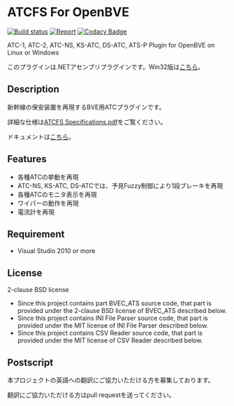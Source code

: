 ﻿# ATCFS For OpenBVE

[![Build status](https://ci.appveyor.com/api/projects/status/kw52b75ccsbp6fv4?svg=true)](https://ci.appveyor.com/project/s520/atcfs-for-openbve)
[![Report](https://inspecode.rocro.com/badges/github.com/s520/ATCFS_For_OpenBVE/report?token=gBBXkwyqWeN38TId3d7yjIzYaT2rrcrUndn3zi1ehYc&branch=master)](https://inspecode.rocro.com/reports/github.com/s520/ATCFS_For_OpenBVE/branch/master/summary)
[![Codacy Badge](https://api.codacy.com/project/badge/Grade/0a57f0f8fc334949b3e30e1119504fde)](https://www.codacy.com/project/s520/ATCFS_For_OpenBVE/dashboard?utm_source=github.com&amp;utm_medium=referral&amp;utm_content=s520/ATCFS_For_OpenBVE&amp;utm_campaign=Badge_Grade_Dashboard)

ATC-1, ATC-2, ATC-NS, KS-ATC, DS-ATC, ATS-P Plugin for OpenBVE on Linux or Windows

このプラグインは.NETアセンブリプラグインです。Win32版は[こちら](https://github.com/s520/ATCFS)。

## Description

新幹線の保安装置を再現するBVE用ATCプラグインです。

詳細な仕様は[ATCFS Specifications.pdf](https://github.com/s520/ATCFS_For_OpenBVE/blob/master/doc/ATCFS%20Specifications.pdf)をご覧ください。

ドキュメントは[こちら](https://s520.github.io/ATCFS_For_OpenBVE/)。

## Features

- 各種ATCの挙動を再現
- ATC-NS, KS-ATC, DS-ATCでは、予見Fuzzy制御により1段ブレーキを再現
- 各種ATCのモニタ表示を再現
- ワイパーの動作を再現
- 電流計を再現

## Requirement

- Visual Studio 2010 or more

## License

2-clause BSD license

- Since this project contains part BVEC_ATS source code, that part is provided under the 2-clause BSD license of BVEC_ATS described below.
- Since this project contains INI File Parser source code, that part is provided under the MIT license of INI File Parser described below.
- Since this project contains CSV Reader source code, that part is provided under the MIT license of CSV Reader described below.

## Postscript

本プロジェクトの英語への翻訳にご協力いただける方を募集しております。

翻訳にご協力いただける方はpull requestを送ってください。